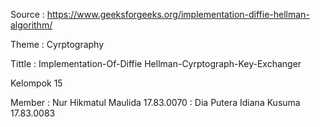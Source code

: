 Source   : https://www.geeksforgeeks.org/implementation-diffie-hellman-algorithm/

Theme    : Cyrptography

Tittle   : Implementation-Of-Diffie Hellman-Cyrptograph-Key-Exchanger

Kelompok 15 

Member      : Nur Hikmatul Maulida       17.83.0070
            : Dia Putera Idiana Kusuma   17.83.0083

            
